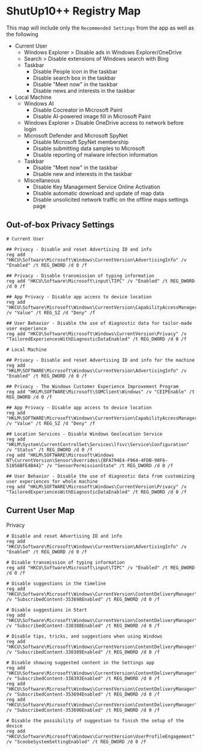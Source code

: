 # ShutUp10++ Registry Map
This map will include only the `Recommended Settings` from the app as well as the following

- Current User
  - Windows Explorer > Disable ads in Windows Explorer/OneDrive
  - Search > Disable extensions of Windows search with Bing
  - Taskbar
    - Disable People icon in the taskbar
    - Disable search box in the taskbar
    - Disable "Meet now" in the taskbar
    - Disable news and interests in the taskbar
- Local Machine
  - Windows AI
    - Disable Cocreator in Microsoft Paint
    - Disable AI-powered image fill in Microsoft Paint
  - Windows Explorer > Disable OneDrive access to network before login
  - Microsoft Defender and Microsoft SpyNet
    - Disable Microsoft SpyNet membership
    - Disable submitting data samples to Microsoft
    - Disable reporting of malware infection information
  - Taskbar
    - Disable "Meet now" in the taskbar
    - Disable new and interests in the taskbar
  - Miscellaneous
    - Disable Key Management Service Online Activation
    - Disable automatic download and update of map data
    - Disable unsolicited network traffic on the offline maps settings page

## Out-of-box Privacy Settings

```
# Current User

## Privacy - Disable and reset Advertising ID and info
reg add "HKCU\Software\Microsoft\Windows\CurrentVersion\AdvertisingInfo" /v "Enabled" /t REG_DWORD /d 0 /f

## Privacy - Disable transmission of typing information
reg add "HKCU\Software\Microsoft\input\TIPC" /v "Enabled" /t REG_DWORD /d 0 /f

## App Privacy - Disable app access to device location
reg add "HKCU\Software\Microsoft\Windows\CurrentVersion\CapabilityAccessManager\ConsentStore\location" /v "Value" /t REG_SZ /d "Deny" /f

## User Behavior - Disable the use of diagnostic data for tailor-made user experience
reg add "HKCU\Software\Microsoft\Windows\CurrentVersion\Privacy" /v "TailoredExperiencesWithDiagnosticDataEnabled" /t REG_DWORD /d 0 /f

# Local Machine

## Privacy - Disable and reset Advertising ID and info for the machine
reg add "HKLM\SOFTWARE\Microsoft\Windows\CurrentVersion\AdvertisingInfo" /v "Enabled" /t REG_DWORD /d 0 /f

## Privacy - The Windows Customer Experience Improvement Program
reg add "HKLM\SOFTWARE\Microsoft\SQMClient\Windows" /v "CEIPEnable" /t REG_DWORD /d 0 /f

## App Privacy - Disable app access to device location
reg add "HKLM\SOFTWARE\Microsoft\Windows\CurrentVersion\CapabilityAccessManager\ConsentStore\location" /v "Value" /t REG_SZ /d "Deny" /f

## Location Services - Disable Windows Geolocation Service
reg add "HKLM\System\CurrentControlSet\Services\lfsvc\Service\Configuration" /v "Status" /t REG_DWORD /d 0 /f
reg add "HKLM\SOFTWARE\Microsoft\Windows NT\CurrentVersion\Sensor\Overrides\{BFA794E4-F964-4FDB-90F6-51056BFE4B44}" /v "SensorPermissionState" /t REG_DWORD /d 0 /f

## User Behavior - Disable the use of diagnostic data from customizing user experiences for whole machine
reg add "HKLM\SOFTWARE\Microsoft\Windows\CurrentVersion\Privacy" /v "TailoredExperiencesWithDiagnosticDataEnabled" /t REG_DWORD /d 0 /f
```

## Current User Map

Privacy
```
# Disable and reset Advertising ID and info
reg add "HKCU\Software\Microsoft\Windows\CurrentVersion\AdvertisingInfo" /v "Enabled" /t REG_DWORD /d 0 /f

# Disable transmission of typing information
reg add "HKCU\Software\Microsoft\input\TIPC" /v "Enabled" /t REG_DWORD /d 0 /f

# Disable suggestions in the timeline
reg add "HKCU\Software\Microsoft\Windows\CurrentVersion\ContentDeliveryManager" /v "SubscribedContent-353698Enabled" /t REG_DWORD /d 0 /f

# Disable suggestions in Start
reg add "HKCU\Software\Microsoft\Windows\CurrentVersion\ContentDeliveryManager" /v "SubscribedContent-338388Enabled" /t REG_DWORD /d 0 /f

# Disable tips, tricks, and suggestions when using Windows
reg add "HKCU\Software\Microsoft\Windows\CurrentVersion\ContentDeliveryManager" /v "SubscribedContent-338389Enabled" /t REG_DWORD /d 0 /f

# Disable showing suggested content in the Settings app
reg add "HKCU\Software\Microsoft\Windows\CurrentVersion\ContentDeliveryManager" /v "SubscribedContent-338393Enabled" /t REG_DWORD /d 0 /f
reg add "HKCU\Software\Microsoft\Windows\CurrentVersion\ContentDeliveryManager" /v "SubscribedContent-353694Enabled" /t REG_DWORD /d 0 /f
reg add "HKCU\Software\Microsoft\Windows\CurrentVersion\ContentDeliveryManager" /v "SubscribedContent-353696Enabled" /t REG_DWORD /d 0 /f

# Disable the possibility of suggestion to finish the setup of the device
reg add "HKCU\Software\Microsoft\Windows\CurrentVersion\UserProfileEngagement" /v "ScoobeSystemSettingEnabled" /t REG_DWORD /d 0 /f
```
